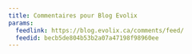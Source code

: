 ```yaml
---
title: Commentaires pour Blog Evolix
params:
  feedlink: https://blog.evolix.ca/comments/feed/
  feedid: becb5de804b53b2a07a47198f98960ee
---
```

